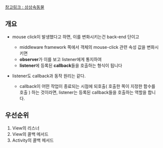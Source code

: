 [참고링크 : 상상속동물](http://www.todayhumor.co.kr/board/view.php?table=programmer&no=11661)

개요
---
* mouse click이 발생했다고 하면, 이를 변화시키는건 back-end 단이고
  + middleware framework 쪽에서 객체의 mouse-click 관련 속성 값을 변화시키면
  + **observer**가 이를 보고 listener에게 통지하여
  + **listener**에 등록된 **callback**들을 호출하는 형식이 됩니다

* listener도 callback과 동작 원리는 같다.
  * callback이 어떤 작업이 종료되는 시점에 되호출( 호출한 쪽이 지정한 함수를 호출 ) 하는 것이라면,
listener는 등록된 callback들을 호출하는 역할을 합니다.


우선순위
---
1. View의 리스너
2. View의 콜백 메서드
3. Activity의 콜백 메서드

 
